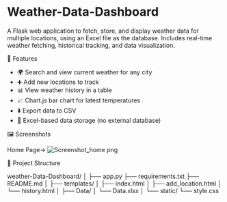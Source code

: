 # Weather-Data-Dashboard
A Flask web application to fetch, store, and display weather data for multiple locations, using an Excel file as the database. Includes real-time weather fetching, historical tracking, and data visualization.

🔧 Features

- 🌍 Search and view current weather for any city
- ➕ Add new locations to track
- 📊 View weather history in a table
- 📈 Chart.js bar chart for latest temperatures
- ⬇️ Export data to CSV
- 💾 Excel-based data storage (no external database)

🖼️ Screenshots

Home Page->
![Screenshot_home png](https://github.com/user-attachments/assets/08221ac1-d95b-41b9-bf89-1547251235e3)

📁 Project Structure

weather-Data-Dashboard/
│
├── app.py 
├── requirements.txt 
├── README.md
│
├── templates/
│ ├── index.html 
│ ├── add_location.html 
│ └── history.html 
│
├── Data/
│ └── Data.xlsx
│
└── static/
└── style.css 

